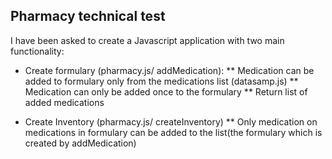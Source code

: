 ## Pharmacy technical test
I have been asked to create a Javascript application with two main functionality:
* Create formulary (pharmacy.js/ addMedication):
    ** Medication can be added to formulary only from the medications list (datasamp.js)
    ** Medication can only be added once to the formulary
    ** Return list of added medications

* Create Inventory (pharmacy.js/ createInventory)
    ** Only medication on medications in formulary can be added to the list(the formulary which is created by addMedication)
